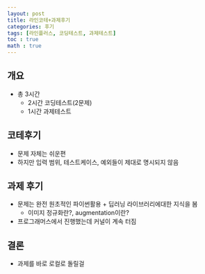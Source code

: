```yaml
---
layout: post
title: 라인코테+과제후기
categories: 후기
tags: [라인플러스, 코딩테스트, 과제테스트]
toc : true
math : true
---
```


## 개요
- 총 3시간
  - 2시간 코딩테스트(2문제)
  - 1시간 과제테스트

## 코테후기
- 문제 자체는 쉬운편
- 하지만 입력 범위, 테스트케이스, 예외들이 제대로 명시되지 않음

## 과제 후기
- 문제는 완전 원초적인 파이썬활용 + 딥러닝 라이브러리에대한 지식을 봄
  - 이미지 정규화란?, augmentation이란?
- 프로그래머스에서 진행했는데 커널이 계속 터짐

## 결론
- 과제를 바로 로컬로 돌릴걸